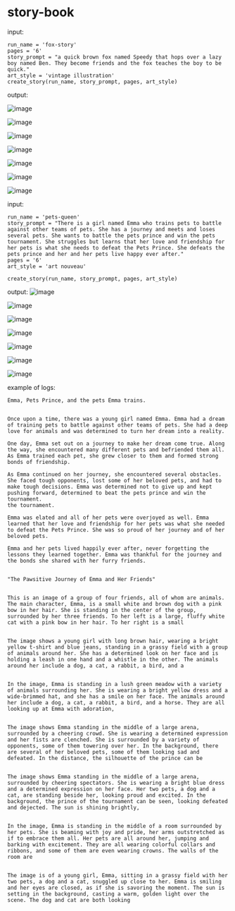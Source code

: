﻿# story-book

input:
```
run_name = 'fox-story'
pages = '6'
story_prompt = "a quick brown fox named Speedy that hops over a lazy boy named Ben. They become friends and the fox teaches the boy to be quick."
art_style = 'vintage illustration'
create_story(run_name, story_prompt, pages, art_style)
```

output:

![image](https://user-images.githubusercontent.com/2433091/208545495-14ee8589-f824-4f7e-8742-47a55bc39719.png)

![image](https://user-images.githubusercontent.com/2433091/208545533-09fff710-3df5-469c-a938-032aa5f9631e.png)

![image](https://user-images.githubusercontent.com/2433091/208545554-e6acb4d4-8528-46af-9734-025fb2cedd1e.png)

![image](https://user-images.githubusercontent.com/2433091/208545575-48a485eb-fa01-4d02-9e42-018673d027ce.png)

![image](https://user-images.githubusercontent.com/2433091/208545593-43a956c7-ce32-40d2-95ba-94b441773370.png)

![image](https://user-images.githubusercontent.com/2433091/208545614-068781c6-c94f-4b2e-bfab-aa5069e55829.png)

![image](https://user-images.githubusercontent.com/2433091/208545629-cd5e37b4-ce37-4a9f-b82c-a2810d210fc0.png)


input:
```
run_name = 'pets-queen'
story_prompt = "There is a girl named Emma who trains pets to battle against other teams of pets. She has a journey and meets and loses several pets. She wants to battle the pets prince and win the pets tournament. She struggles but learns that her love and friendship for her pets is what she needs to defeat the Pets Prince. She defeats the pets prince and her and her pets live happy ever after."
pages = '6'
art_style = 'art nouveau'

create_story(run_name, story_prompt, pages, art_style)
```

output:
![image](https://user-images.githubusercontent.com/2433091/208549890-fbf5ed69-d601-45a5-a409-18254927ae82.png)

![image](https://user-images.githubusercontent.com/2433091/208549906-996cfcc6-5f27-41ee-bf7d-b4f6d4c0d5c0.png)

![image](https://user-images.githubusercontent.com/2433091/208549927-3d013422-75ce-436a-a712-c9bca9a54fd3.png)

![image](https://user-images.githubusercontent.com/2433091/208549952-e8b2d52c-dfaa-4007-9e54-d45a39b37a8e.png)

![image](https://user-images.githubusercontent.com/2433091/208549968-c2a7fb1d-f939-4902-b697-a0379567933e.png)

![image](https://user-images.githubusercontent.com/2433091/208549984-b5668cba-1276-4f13-93d7-0f1bfbfd201d.png)

![image](https://user-images.githubusercontent.com/2433091/208550006-2f28377e-3ebb-4fdc-8499-ffa028a535d4.png)

example of logs:
```
Emma, Pets Prince, and the pets Emma trains.


Once upon a time, there was a young girl named Emma. Emma had a dream of training pets to battle against other teams of pets. She had a deep love for animals and was determined to turn her dream into a reality.

One day, Emma set out on a journey to make her dream come true. Along the way, she encountered many different pets and befriended them all. As Emma trained each pet, she grew closer to them and formed strong bonds of friendship.

As Emma continued on her journey, she encountered several obstacles. She faced tough opponents, lost some of her beloved pets, and had to make tough decisions. Emma was determined not to give up and kept pushing forward, determined to beat the pets prince and win the tournament.
the tournament.

Emma was elated and all of her pets were overjoyed as well. Emma learned that her love and friendship for her pets was what she needed to defeat the Pets Prince. She was so proud of her journey and of her beloved pets.

Emma and her pets lived happily ever after, never forgetting the lessons they learned together. Emma was thankful for the journey and the bonds she shared with her furry friends.


"The Pawsitive Journey of Emma and Her Friends"


This is an image of a group of four friends, all of whom are animals. The main character, Emma, is a small white and brown dog with a pink bow in her hair. She is standing in the center of the group, surrounded by her three friends. To her left is a large, fluffy white cat with a pink bow in her hair. To her right is a small


The image shows a young girl with long brown hair, wearing a bright yellow t-shirt and blue jeans, standing in a grassy field with a group of animals around her. She has a determined look on her face and is holding a leash in one hand and a whistle in the other. The animals around her include a dog, a cat, a rabbit, a bird, and a


In the image, Emma is standing in a lush green meadow with a variety of animals surrounding her. She is wearing a bright yellow dress and a wide-brimmed hat, and she has a smile on her face. The animals around her include a dog, a cat, a rabbit, a bird, and a horse. They are all looking up at Emma with adoration,


The image shows Emma standing in the middle of a large arena, surrounded by a cheering crowd. She is wearing a determined expression and her fists are clenched. She is surrounded by a variety of opponents, some of them towering over her. In the background, there are several of her beloved pets, some of them looking sad and defeated. In the distance, the silhouette of the prince can be


The image shows Emma standing in the middle of a large arena, surrounded by cheering spectators. She is wearing a bright blue dress and a determined expression on her face. Her two pets, a dog and a cat, are standing beside her, looking proud and excited. In the background, the prince of the tournament can be seen, looking defeated and dejected. The sun is shining brightly,


In the image, Emma is standing in the middle of a room surrounded by her pets. She is beaming with joy and pride, her arms outstretched as if to embrace them all. Her pets are all around her, jumping and barking with excitement. They are all wearing colorful collars and ribbons, and some of them are even wearing crowns. The walls of the room are


The image is of a young girl, Emma, sitting in a grassy field with her two pets, a dog and a cat, snuggled up close to her. Emma is smiling and her eyes are closed, as if she is savoring the moment. The sun is setting in the background, casting a warm, golden light over the scene. The dog and cat are both looking
```
